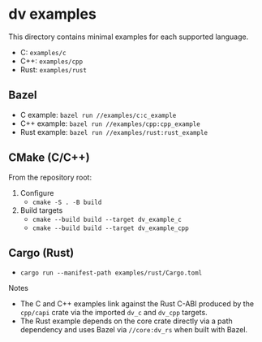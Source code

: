 # dv examples

This directory contains minimal examples for each supported language.

- C: `examples/c`
- C++: `examples/cpp`
- Rust: `examples/rust`

## Bazel

- C example: `bazel run //examples/c:c_example`
- C++ example: `bazel run //examples/cpp:cpp_example`
- Rust example: `bazel run //examples/rust:rust_example`

## CMake (C/C++)

From the repository root:

1. Configure
   - `cmake -S . -B build`
2. Build targets
   - `cmake --build build --target dv_example_c`
   - `cmake --build build --target dv_example_cpp`

## Cargo (Rust)

- `cargo run --manifest-path examples/rust/Cargo.toml`

Notes

- The C and C++ examples link against the Rust C-ABI produced by the `cpp/capi` crate via the imported `dv_c` and `dv_cpp` targets.
- The Rust example depends on the core crate directly via a path dependency and uses Bazel via `//core:dv_rs` when built with Bazel.
